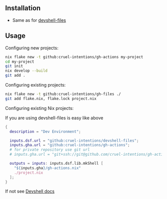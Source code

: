 ## Installation

- Same as for [devshell-files](/cruel-intentions/devshell-files#instructions)

## Usage

Configuring new projects:

```sh
nix flake new -t github:cruel-intentions/gh-actions my-project
cd my-project
git init
nix develop --build
git add .
```

Configuring existing projects:

```sh
nix flake new -t github:cruel-intentions/gh-files ./
git add flake.nix, flake.lock project.nix
```

Configuring existing Nix projects:

If you are using devshell-files is easy like above

```nix
{
  description = "Dev Environment";

  inputs.dsf.url = "github:cruel-intentions/devshell-files";
  inputs.gha.url = "github:cruel-intentions/gh-actions";
  # for private repository use git url
  # inputs.gha.url = "git+ssh://git@github.com/cruel-intentions/gh-actions.git";

  outputs = inputs: inputs.dsf.lib.mkShell [
    "${inputs.gha}/gh-actions.nix"
    ./project.nix
  ];
}
```

If not see [Devshell docs](https://numtide.github.io/devshell/)
